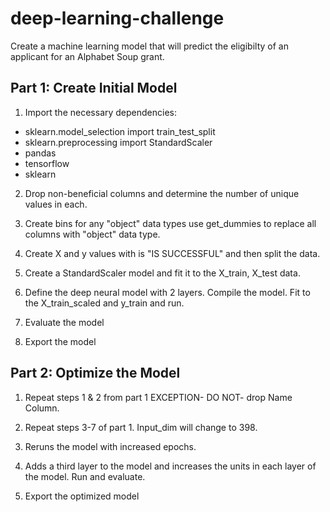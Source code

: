 # deep-learning-challenge


Create a machine learning model that will predict the eligibilty of an applicant for an Alphabet Soup grant. 

## Part 1: Create Initial Model
1. Import the necessary dependencies:
* sklearn.model_selection import train_test_split
* sklearn.preprocessing import StandardScaler
* pandas
* tensorflow
* sklearn

2. Drop non-beneficial columns and determine the number of unique values in each.

3. Create bins for any "object" data types use get_dummies to replace all columns with "object" data type.

4. Create X and y values with is "IS SUCCESSFUL" and then split the data.

5. Create a StandardScaler model and fit it to the X_train, X_test data.

6. Define the deep neural model with 2 layers. Compile the model. Fit to the X_train_scaled and y_train and run.

7. Evaluate the model

8. Export the model
## Part 2: Optimize the Model

1. Repeat steps 1 & 2 from part 1 EXCEPTION- DO NOT- drop Name Column.

2. Repeat steps 3-7 of part 1. Input_dim will change to 398.

3. Reruns the model with increased epochs.

4. Adds a third layer to the model and increases the units in each layer of the model. Run and evaluate.

5. Export the optimized model




